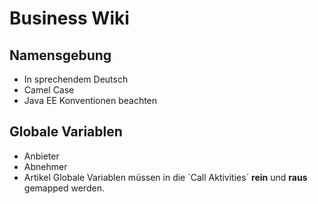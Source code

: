 # Business Wiki

## Namensgebung
- In sprechendem Deutsch
- Camel Case
- Java EE Konventionen beachten

## Globale Variablen
- Anbieter
- Abnehmer
- Artikel
Globale Variablen müssen in die ´Call Aktivities´ **rein** und **raus** gemapped werden.
